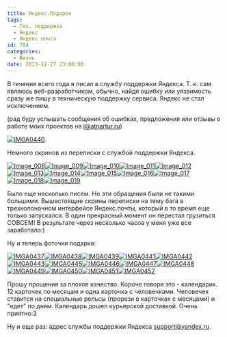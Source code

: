 ```yaml
---
title: Яндекс.Подарок
tags:
  - Тех. поддержка
  - Яндекс
  - Яндекс почта
id: 704
categories:
  - Жизнь
date: 2013-12-27 23:00:00
---
```


В течение всего года я писал в службу поддержки Яндекса. Т. к. сам являюсь веб-разработчиком, обычно, найдя ошибку или уязвимость сразу же пишу в техническую поддержку сервиса. Яндекс не стал исключением. <!--more-->

(рад буду услышать сообщения об ошибках, предложения или отзывы о работе моих проектов на [i@atnartur.ru](mailto:i@atnartur.ru))

[![IMGA0440](http://atnartur.ru/wp-content/uploads/2013/12/IMGA0440-300x168.jpg)](http://atnartur.ru/wp-content/uploads/2013/12/IMGA0440.jpg). 

Немного скринов из переписки с службой поддержки Яндекса.

[![Image_008](http://atnartur.ru/wp-content/uploads/2013/12/Image_008-150x150.png)](http://atnartur.ru/wp-content/uploads/2013/12/Image_008.png)[![Image_009](http://atnartur.ru/wp-content/uploads/2013/12/Image_009-150x150.png)](http://atnartur.ru/wp-content/uploads/2013/12/Image_009.png)[![Image_010](http://atnartur.ru/wp-content/uploads/2013/12/Image_010-150x150.png)](http://atnartur.ru/wp-content/uploads/2013/12/Image_010.png)[![Image_011](http://atnartur.ru/wp-content/uploads/2013/12/Image_011-150x150.png)](http://atnartur.ru/wp-content/uploads/2013/12/Image_011.png)[![Image_012](http://atnartur.ru/wp-content/uploads/2013/12/Image_012-150x150.png)](http://atnartur.ru/wp-content/uploads/2013/12/Image_012.png)[![Image_013](http://atnartur.ru/wp-content/uploads/2013/12/Image_013-150x150.png)](http://atnartur.ru/wp-content/uploads/2013/12/Image_013.png)[![Image_014](http://atnartur.ru/wp-content/uploads/2013/12/Image_014-150x150.png)](http://atnartur.ru/wp-content/uploads/2013/12/Image_014.png)[![Image_015](http://atnartur.ru/wp-content/uploads/2013/12/Image_015-150x150.png)](http://atnartur.ru/wp-content/uploads/2013/12/Image_015.png)[![Image_016](http://atnartur.ru/wp-content/uploads/2013/12/Image_016-150x150.png)](http://atnartur.ru/wp-content/uploads/2013/12/Image_016.png)[![Image_017](http://atnartur.ru/wp-content/uploads/2013/12/Image_017-150x150.png)](http://atnartur.ru/wp-content/uploads/2013/12/Image_017.png)[![Image_018](http://atnartur.ru/wp-content/uploads/2013/12/Image_018-150x150.png)](http://atnartur.ru/wp-content/uploads/2013/12/Image_018.png)[![Image_019](http://atnartur.ru/wp-content/uploads/2013/12/Image_019-150x150.png)](http://atnartur.ru/wp-content/uploads/2013/12/Image_019.png)

Было еще несколько писем. Но эти обращения были не такими большими. Вышестоящие скрины переписки на тему бага в трехколоночном интерфейсе Яндекс.почты, который в то время еще только запускался. В один прекрасный момент он перестал грузиться СОВСЕМ! В результате через несколько часов у меня уже все заработало:)

Ну и теперь фоточки подарка:

[![IMGA0437](http://atnartur.ru/wp-content/uploads/2013/12/IMGA0437-150x150.jpg)](http://atnartur.ru/wp-content/uploads/2013/12/IMGA0437.jpg)[![IMGA0438](http://atnartur.ru/wp-content/uploads/2013/12/IMGA0438-150x150.jpg)](http://atnartur.ru/wp-content/uploads/2013/12/IMGA0438.jpg)[![IMGA0439](http://atnartur.ru/wp-content/uploads/2013/12/IMGA0439-150x150.jpg)](http://atnartur.ru/wp-content/uploads/2013/12/IMGA0439.jpg)[![IMGA0441](http://atnartur.ru/wp-content/uploads/2013/12/IMGA0441-150x150.jpg)](http://atnartur.ru/wp-content/uploads/2013/12/IMGA0441.jpg)[![IMGA0442](http://atnartur.ru/wp-content/uploads/2013/12/IMGA0442-150x150.jpg)](http://atnartur.ru/wp-content/uploads/2013/12/IMGA0442.jpg)[![IMGA0443](http://atnartur.ru/wp-content/uploads/2013/12/IMGA0443-150x150.jpg)](http://atnartur.ru/wp-content/uploads/2013/12/IMGA0443.jpg)[![IMGA0445](http://atnartur.ru/wp-content/uploads/2013/12/IMGA0445-150x150.jpg)](http://atnartur.ru/wp-content/uploads/2013/12/IMGA0445.jpg)[![IMGA0446](http://atnartur.ru/wp-content/uploads/2013/12/IMGA0446-150x150.jpg)](http://atnartur.ru/wp-content/uploads/2013/12/IMGA0446.jpg)[![IMGA0447](http://atnartur.ru/wp-content/uploads/2013/12/IMGA0447-150x150.jpg)](http://atnartur.ru/wp-content/uploads/2013/12/IMGA0447.jpg)[![IMGA0448](http://atnartur.ru/wp-content/uploads/2013/12/IMGA0448-150x150.jpg)](http://atnartur.ru/wp-content/uploads/2013/12/IMGA0448.jpg)[![IMGA0449](http://atnartur.ru/wp-content/uploads/2013/12/IMGA0449-150x150.jpg)](http://atnartur.ru/wp-content/uploads/2013/12/IMGA0449.jpg)[![IMGA0450](http://atnartur.ru/wp-content/uploads/2013/12/IMGA0450-150x150.jpg)](http://atnartur.ru/wp-content/uploads/2013/12/IMGA0450.jpg)[![IMGA0451](http://atnartur.ru/wp-content/uploads/2013/12/IMGA0451-150x150.jpg)](http://atnartur.ru/wp-content/uploads/2013/12/IMGA0451.jpg)[![IMGA0452](http://atnartur.ru/wp-content/uploads/2013/12/IMGA0452-150x150.jpg)](http://atnartur.ru/wp-content/uploads/2013/12/IMGA0452.jpg)

Прошу прощения за плохое качество. Короче говоря это - календарик. 12 карточек по месяцам и одна карточка с человечками. Человечек ставится на специальные рельсы (прорези в карточках с месяцами) и "едет" по дням. Календарь дошел курьерской доставкой. Очень приятно:3

Ну и еще раз: адрес службы поддержки Яндекса [support@yandex.ru](mailto:support@yandex.ru).